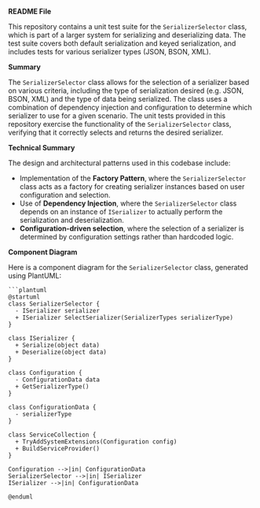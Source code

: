 **README File**

This repository contains a unit test suite for the `SerializerSelector` class, which is part of a larger system for serializing and deserializing data. The test suite covers both default serialization and keyed serialization, and includes tests for various serializer types (JSON, BSON, XML).

**Summary**

The `SerializerSelector` class allows for the selection of a serializer based on various criteria, including the type of serialization desired (e.g. JSON, BSON, XML) and the type of data being serialized. The class uses a combination of dependency injection and configuration to determine which serializer to use for a given scenario. The unit tests provided in this repository exercise the functionality of the `SerializerSelector` class, verifying that it correctly selects and returns the desired serializer.

**Technical Summary**

The design and architectural patterns used in this codebase include:

* Implementation of the **Factory Pattern**, where the `SerializerSelector` class acts as a factory for creating serializer instances based on user configuration and selection.
* Use of **Dependency Injection**, where the `SerializerSelector` class depends on an instance of `ISerializer` to actually perform the serialization and deserialization.
* **Configuration-driven selection**, where the selection of a serializer is determined by configuration settings rather than hardcoded logic.

**Component Diagram**

Here is a component diagram for the `SerializerSelector` class, generated using PlantUML:
```
```plantuml
@startuml
class SerializerSelector {
  - ISerializer serializer
  + ISerializer SelectSerializer(SerializerTypes serializerType)
}

class ISerializer {
  + Serialize(object data)
  + Deserialize(object data)
}

class Configuration {
  - ConfigurationData data
  + GetSerializerType()
}

class ConfigurationData {
  - serializerType
}

class ServiceCollection {
  + TryAddSystemExtensions(Configuration config)
  + BuildServiceProvider()
}

Configuration -->|in| ConfigurationData
SerializerSelector -->|in| ISerializer
ISerializer -->|in| ConfigurationData

@enduml
```